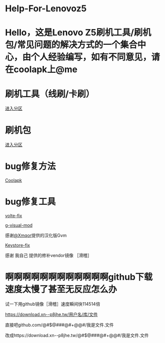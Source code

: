 # Help-For-Lenovoz5

# Hello，这是Lenovo Z5刷机工具/刷机包/常见问题的解决方式的一个集合中心，由个人经验编写，如有不同意见，请在coolapk上@me

# 刷机工具（线刷/卡刷）

[进入分区](https://github.com/IamapencilEk/Help-For-Lenovoz5/blob/main/1.md)

# 刷机包

[进入分区](https://github.com/IamapencilEk/Help-For-Lenovoz5/blob/main/2.md)

# bug修复方法

[Coolapk](https://www.coolapk.com/feed/33202742?shareKey=MzBiNGYwNDFlYWM4NjJjZWVmMTY~&shareUid=4693408&shareFrom=com.coolapk.market_12.3.2)

# bug修复工具

[volte-fix](https://github.com/khrj/volte-fix)

[g-visual-mod](https://www.coolapk.com/feed/29934213?shareKey=YjMwNjkzZDY0ZGZiNjJjZWYwNjU~&shareUid=4693408&shareFrom=com.coolapk.market_12.3.2)

感谢[@Xmqor](http://www.coolapk.com/u/3551095)提供的汉化版Gvm

[Keystore-fix](https://github.com/IamapencilEk/Keystore-for-jd2018)

感谢 我自己 提供的修补vendor镜像 ［滑稽］

# 啊啊啊啊啊啊啊啊啊啊啊啊github下载速度太慢了甚至无反应怎么办

试一下用github镜像［滑稽］速度瞬间快114514倍

https://download.xn--p8jhe.tw/用户名/库/文件

直接吧github.com/@#$@###@#+@@#/我是文件.文件

改成https://download.xn--p8jhe.tw/@#$@###@#+@@#/我是文件.文件
